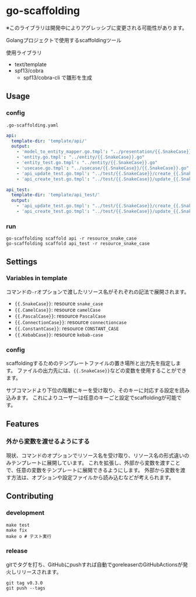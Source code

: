 # go-scaffolding
※このライブラリは開発中によりアグレッシブに変更される可能性があります。

Golangプロジェクトで使用するscaffoldingツール

使用ライブラリ
* text/template
* spf13/cobra
    * spf13/cobra-cli で雛形を生成


## Usage

### config
`.go-scaffolding.yaml`
```yaml
api:
  template-dir: 'template/api/'
  output:
    - 'model_to_entity_mapper.go.tmpl': "../presentation/{{.SnakeCase}}/mapper.go"
    - 'entity.go.tmpl': "../entity/{{.SnakeCase}}.go"
    - 'entity_test.go.tmpl': "../entity/{{.SnakeCase}}.go"
    - 'usecase.go.tmpl': "../usecase/{{.SnakeCase}}/{{.SnakeCase}}.go"
    - 'api_update_test.go.tmpl': "../test/{{.SnakeCase}}/create_{{.SnakeCase}}_test.go"
    - 'api_create_test.go.tmpl': "../test/{{.SnakeCase}}/update_{{.SnakeCase}}_test.go"

api_test:
  template-dir: 'template/api_test/'
  output:
    - 'api_update_test.go.tmpl': "../test/{{.SnakeCase}}/create_{{.SnakeCase}}_test.go"
    - 'api_create_test.go.tmpl': "../test/{{.SnakeCase}}/update_{{.SnakeCase}}_test.go"
```

### run

```shell
go-scaffolding scaffold api -r resource_snake_case
go-scaffolding scaffold api_test -r resource_snake_case
```

## Settings

### Variables in template
コマンドの`-r`オプションで渡したリソース名がそれぞれの記法で展開されます。

* `{{.SnakeCase}}`: resource `snake_case`
* `{{.CamelCase}}`: resource `camelCase`
* `{{.PascalCase}}`: resource `PascalCase`
* `{{.ConnectionCase}}`: resource `connectioncase`
* `{{.ConstantCase}}`: resource `CONSTANT_CASE`
* `{{.KebabCase}}`: resource `kebab-case`

### config
scaffoldingするためのテンプレートファイルの置き場所と出力先を指定します。
ファイルの出力先には、`{{.SnakeCase}}`などの変数を使用することができます。

サブコマンドより下位の階層にキーを受け取り、そのキーに対応する設定を読み込みます。
これによりユーザーは任意のキーごと設定でscaffoldingが可能です。

## Features

### 外から変数を渡せるようにする

現状、コマンドのオプションでリソース名を受け取り、リソース名の形式違いのみテンプレートに展開しています。
これを拡張し、外部から変数を渡すことで、任意の変数をテンプレートに展開できるようにします。
外部から変数を渡す方法は、オプションや設定ファイルから読み込むなどが考えられます。

## Contributing

### development

```shell
make test
make fix
make o # テスト実行
```

### release
gitでタグを打ち、GitHubにpushすれば自動でgoreleaserのGitHubActionsが発火しリリースされます。

```shell
git tag v0.3.0
git push --tags
```
